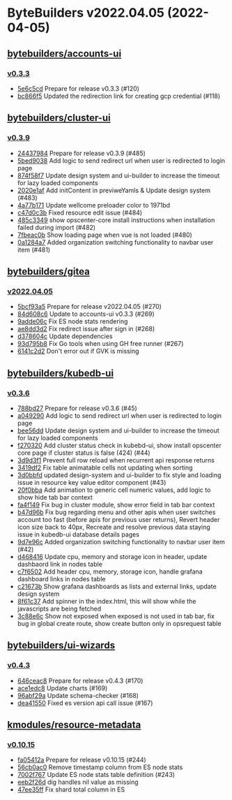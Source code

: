 # ByteBuilders v2022.04.05 (2022-04-05)


## [bytebuilders/accounts-ui](https://github.com/bytebuilders/accounts-ui)

### [v0.3.3](https://github.com/bytebuilders/accounts-ui/releases/tag/v0.3.3)

- [5e6c5cd](https://github.com/bytebuilders/accounts-ui/commit/5e6c5cd) Prepare for release v0.3.3 (#120)
- [bc866f5](https://github.com/bytebuilders/accounts-ui/commit/bc866f5) Updated the redirection link for creating gcp credential (#118)



## [bytebuilders/cluster-ui](https://github.com/bytebuilders/cluster-ui)

### [v0.3.9](https://github.com/bytebuilders/cluster-ui/releases/tag/v0.3.9)

- [24437984](https://github.com/bytebuilders/cluster-ui/commit/24437984) Prepare for release v0.3.9 (#485)
- [5bed9038](https://github.com/bytebuilders/cluster-ui/commit/5bed9038) Add logic to send redirect url when user is redirected to login page
- [874f58f7](https://github.com/bytebuilders/cluster-ui/commit/874f58f7) Update design system and ui-builder to increase the timeout for lazy loaded components
- [2020e1af](https://github.com/bytebuilders/cluster-ui/commit/2020e1af) Add initContent in previweYamls & Update design system (#483)
- [4a77b171](https://github.com/bytebuilders/cluster-ui/commit/4a77b171) Update wellcome preloader color to 1971bd
- [c47d0c3b](https://github.com/bytebuilders/cluster-ui/commit/c47d0c3b) Fixed resource edit issue (#484)
- [485c3349](https://github.com/bytebuilders/cluster-ui/commit/485c3349) show opscenter-core install instructions when installation failed during import (#482)
- [7fbeac0b](https://github.com/bytebuilders/cluster-ui/commit/7fbeac0b) Show loading page when vue is not loaded (#480)
- [0a1284a7](https://github.com/bytebuilders/cluster-ui/commit/0a1284a7) Added organization switching functionality to navbar user item (#481)



## [bytebuilders/gitea](https://github.com/bytebuilders/gitea)

### [v2022.04.05](https://github.com/bytebuilders/gitea/releases/tag/v2022.04.05)

- [5bcf93a5](https://github.com/bytebuilders/gitea/commit/5bcf93a55) Prepare for release v2022.04.05 (#270)
- [84d608c6](https://github.com/bytebuilders/gitea/commit/84d608c62) Update to accounts-ui v0.3.3 (#269)
- [9adde06c](https://github.com/bytebuilders/gitea/commit/9adde06cf) Fix ES node stats rendering
- [ae8dd3d2](https://github.com/bytebuilders/gitea/commit/ae8dd3d2f) Fix redirect issue after sign in (#268)
- [d378604c](https://github.com/bytebuilders/gitea/commit/d378604ca) Update dependencies
- [93d795b8](https://github.com/bytebuilders/gitea/commit/93d795b89) Fix Go tools when using GH free runner (#267)
- [6141c2d2](https://github.com/bytebuilders/gitea/commit/6141c2d26) Don't error out if GVK is missing



## [bytebuilders/kubedb-ui](https://github.com/bytebuilders/kubedb-ui)

### [v0.3.6](https://github.com/bytebuilders/kubedb-ui/releases/tag/v0.3.6)

- [788bd27](https://github.com/bytebuilders/kubedb-ui/commit/788bd27) Prepare for release v0.3.6 (#45)
- [a049290](https://github.com/bytebuilders/kubedb-ui/commit/a049290) Add logic to send redirect url when user is redirected to login page
- [bee56dd](https://github.com/bytebuilders/kubedb-ui/commit/bee56dd) Update design system and ui-builder to increase the timeout for lazy loaded components
- [f270320](https://github.com/bytebuilders/kubedb-ui/commit/f270320) Add cluster status check in kubebd-ui, show install opscenter core page if cluster status is false (424) (#44)
- [3d9d3f1](https://github.com/bytebuilders/kubedb-ui/commit/3d9d3f1) Prevent full row reload when recurrent api response returns
- [3419df2](https://github.com/bytebuilders/kubedb-ui/commit/3419df2) Fix table animatable cells not updating when sorting
- [3d0bbfd](https://github.com/bytebuilders/kubedb-ui/commit/3d0bbfd) updated design-system and ui-builder to fix style and loading issue in resource key value editor component (#43)
- [20f0bba](https://github.com/bytebuilders/kubedb-ui/commit/20f0bba) Add animation to generic cell numeric values, add logic to show hide tab bar context
- [fa4f149](https://github.com/bytebuilders/kubedb-ui/commit/fa4f149) Fix bug in cluster module, show error field in tab bar context
- [b47d96b](https://github.com/bytebuilders/kubedb-ui/commit/b47d96b) Fix bug regarding menu and other apis when user switches account too fast (before apis for previous user returns), Revert header icon size back to 40px, Recreate and resolve previous data staying issue in kubedb-ui database details pages
- [9d7e96c](https://github.com/bytebuilders/kubedb-ui/commit/9d7e96c) Added organization switching functionality to navbar user item (#42)
- [d468416](https://github.com/bytebuilders/kubedb-ui/commit/d468416) Update cpu, memory and storage icon in header, update dashbaord link in nodes table
- [c7f6502](https://github.com/bytebuilders/kubedb-ui/commit/c7f6502) Add header cpu, memory, storage icon, handle grafana dashboard links in nodes table
- [c21673b](https://github.com/bytebuilders/kubedb-ui/commit/c21673b) Show grafana dashboards as lists and  external links, update design system
- [8f61c37](https://github.com/bytebuilders/kubedb-ui/commit/8f61c37) Add spinner in the index.html, this will show while the javascripts are being fetched
- [3c88e6c](https://github.com/bytebuilders/kubedb-ui/commit/3c88e6c) Show not exposed when exposed is not used in tab bar, fix bug in global create route, show create button only in opsrequest table



## [bytebuilders/ui-wizards](https://github.com/bytebuilders/ui-wizards)

### [v0.4.3](https://github.com/bytebuilders/ui-wizards/releases/tag/v0.4.3)

- [646ceac8](https://github.com/bytebuilders/ui-wizards/commit/646ceac8) Prepare for release v0.4.3 (#170)
- [ace1edc8](https://github.com/bytebuilders/ui-wizards/commit/ace1edc8) Update charts (#169)
- [96abf29a](https://github.com/bytebuilders/ui-wizards/commit/96abf29a) Update schema-checker (#168)
- [dea41550](https://github.com/bytebuilders/ui-wizards/commit/dea41550) Fixed es version api call issue (#167)



## [kmodules/resource-metadata](https://github.com/kmodules/resource-metadata)

### [v0.10.15](https://github.com/kmodules/resource-metadata/releases/tag/v0.10.15)

- [fa05412a](https://github.com/kmodules/resource-metadata/commit/fa05412a) Prepare for release v0.10.15 (#244)
- [56cb0ac0](https://github.com/kmodules/resource-metadata/commit/56cb0ac0) Remove timestamp column from ES node stats
- [7002f767](https://github.com/kmodules/resource-metadata/commit/7002f767) Update ES node stats table definition (#243)
- [eeb2f26d](https://github.com/kmodules/resource-metadata/commit/eeb2f26d) dig handles nil value as missing
- [47ee35ff](https://github.com/kmodules/resource-metadata/commit/47ee35ff) Fix shard total column in ES



